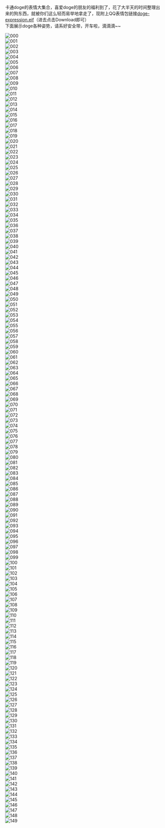 卡通doge的表情大集合，喜爱doge的朋友的福利到了，花了大半天的时间整理出来的狗东西，就被你们这么轻而易举地拿走了，现附上QQ表情包链接[doge-expression.eif][eif]（进去点击Download即可）  
下面展示doge各种姿势，请系好安全带，开车啦，滴滴滴~~   

![000][000]  
![001][001]  
![002][002]  
![003][003]  
![004][004]  
![005][005]  
![006][006]  
![007][007]  
![008][008]  
![009][009]  
![010][010]  
![011][011]  
![012][012]  
![013][013]  
![014][014]  
![015][015]  
![016][016]  
![017][017]  
![018][018]  
![019][019]  
![020][020]  
![021][021]  
![022][022]  
![023][023]  
![024][024]  
![025][025]  
![026][026]  
![027][027]  
![028][028]  
![029][029]  
![030][030]  
![031][031]  
![032][032]  
![033][033]  
![034][034]  
![035][035]  
![036][036]  
![037][037]  
![038][038]  
![039][039]  
![040][040]  
![041][041]  
![042][042]  
![043][043]  
![044][044]  
![045][045]  
![046][046]  
![047][047]  
![048][048]  
![049][049]  
![050][050]  
![051][051]  
![052][052]  
![053][053]  
![054][054]  
![055][055]  
![056][056]  
![057][057]  
![058][058]  
![059][059]  
![060][060]  
![061][061]  
![062][062]  
![063][063]  
![064][064]  
![065][065]  
![066][066]  
![067][067]  
![068][068]  
![069][069]  
![070][070]  
![071][071]  
![072][072]  
![073][073]  
![074][074]  
![075][075]  
![076][076]  
![077][077]  
![078][078]  
![079][079]  
![080][080]  
![081][081]  
![082][082]  
![083][083]  
![084][084]  
![085][085]  
![086][086]  
![087][087]  
![088][088]  
![089][089]  
![090][090]  
![091][091]  
![092][092]  
![093][093]  
![094][094]  
![095][095]  
![096][096]  
![097][097]  
![098][098]  
![099][099]  
![100][100]  
![101][101]  
![102][102]  
![103][103]  
![104][104]  
![105][105]  
![106][106]  
![107][107]  
![108][108]  
![109][109]  
![110][110]  
![111][111]  
![112][112]  
![113][113]  
![114][114]  
![115][115]  
![116][116]  
![117][117]  
![118][118]  
![119][119]  
![120][120]  
![121][121]  
![122][122]  
![123][123]  
![124][124]  
![125][125]  
![126][126]  
![127][127]  
![128][128]  
![129][129]  
![130][130]  
![131][131]  
![132][132]  
![133][133]  
![134][134]  
![135][135]  
![136][136]  
![137][137]  
![138][138]  
![139][139]  
![140][140]  
![141][141]  
![142][142]  
![143][143]  
![144][144]  
![145][145]  
![146][146]  
![147][147]  
![148][148]  
![149][149]  

[000]: https://github.com/Blankj/doge-expression/blob/master/expression/000.gif
[001]: https://github.com/Blankj/doge-expression/blob/master/expression/001.gif
[002]: https://github.com/Blankj/doge-expression/blob/master/expression/002.gif
[003]: https://github.com/Blankj/doge-expression/blob/master/expression/003.gif
[004]: https://github.com/Blankj/doge-expression/blob/master/expression/004.gif
[005]: https://github.com/Blankj/doge-expression/blob/master/expression/005.gif
[006]: https://github.com/Blankj/doge-expression/blob/master/expression/006.gif
[007]: https://github.com/Blankj/doge-expression/blob/master/expression/007.gif
[008]: https://github.com/Blankj/doge-expression/blob/master/expression/008.gif
[009]: https://github.com/Blankj/doge-expression/blob/master/expression/009.gif
[010]: https://github.com/Blankj/doge-expression/blob/master/expression/010.gif
[011]: https://github.com/Blankj/doge-expression/blob/master/expression/011.gif
[012]: https://github.com/Blankj/doge-expression/blob/master/expression/012.gif
[013]: https://github.com/Blankj/doge-expression/blob/master/expression/013.gif
[014]: https://github.com/Blankj/doge-expression/blob/master/expression/014.gif
[015]: https://github.com/Blankj/doge-expression/blob/master/expression/015.gif
[016]: https://github.com/Blankj/doge-expression/blob/master/expression/016.gif
[017]: https://github.com/Blankj/doge-expression/blob/master/expression/017.gif
[018]: https://github.com/Blankj/doge-expression/blob/master/expression/018.gif
[019]: https://github.com/Blankj/doge-expression/blob/master/expression/019.gif
[020]: https://github.com/Blankj/doge-expression/blob/master/expression/020.gif
[021]: https://github.com/Blankj/doge-expression/blob/master/expression/021.gif
[022]: https://github.com/Blankj/doge-expression/blob/master/expression/022.gif
[023]: https://github.com/Blankj/doge-expression/blob/master/expression/023.gif
[024]: https://github.com/Blankj/doge-expression/blob/master/expression/024.gif
[025]: https://github.com/Blankj/doge-expression/blob/master/expression/025.gif
[026]: https://github.com/Blankj/doge-expression/blob/master/expression/026.gif
[027]: https://github.com/Blankj/doge-expression/blob/master/expression/027.gif
[028]: https://github.com/Blankj/doge-expression/blob/master/expression/028.gif
[029]: https://github.com/Blankj/doge-expression/blob/master/expression/029.gif
[030]: https://github.com/Blankj/doge-expression/blob/master/expression/030.gif
[031]: https://github.com/Blankj/doge-expression/blob/master/expression/031.gif
[032]: https://github.com/Blankj/doge-expression/blob/master/expression/032.gif
[033]: https://github.com/Blankj/doge-expression/blob/master/expression/033.gif
[034]: https://github.com/Blankj/doge-expression/blob/master/expression/034.gif
[035]: https://github.com/Blankj/doge-expression/blob/master/expression/035.gif
[036]: https://github.com/Blankj/doge-expression/blob/master/expression/036.gif
[037]: https://github.com/Blankj/doge-expression/blob/master/expression/037.gif
[038]: https://github.com/Blankj/doge-expression/blob/master/expression/038.gif
[039]: https://github.com/Blankj/doge-expression/blob/master/expression/039.gif
[040]: https://github.com/Blankj/doge-expression/blob/master/expression/040.gif
[041]: https://github.com/Blankj/doge-expression/blob/master/expression/041.gif
[042]: https://github.com/Blankj/doge-expression/blob/master/expression/042.gif
[043]: https://github.com/Blankj/doge-expression/blob/master/expression/043.jpg
[044]: https://github.com/Blankj/doge-expression/blob/master/expression/044.jpg
[045]: https://github.com/Blankj/doge-expression/blob/master/expression/045.jpg
[046]: https://github.com/Blankj/doge-expression/blob/master/expression/046.jpg
[047]: https://github.com/Blankj/doge-expression/blob/master/expression/047.jpg
[048]: https://github.com/Blankj/doge-expression/blob/master/expression/048.jpg
[049]: https://github.com/Blankj/doge-expression/blob/master/expression/049.jpg
[050]: https://github.com/Blankj/doge-expression/blob/master/expression/050.gif
[051]: https://github.com/Blankj/doge-expression/blob/master/expression/051.jpg
[052]: https://github.com/Blankj/doge-expression/blob/master/expression/052.gif
[053]: https://github.com/Blankj/doge-expression/blob/master/expression/053.gif
[054]: https://github.com/Blankj/doge-expression/blob/master/expression/054.gif
[055]: https://github.com/Blankj/doge-expression/blob/master/expression/055.jpg
[056]: https://github.com/Blankj/doge-expression/blob/master/expression/056.jpg
[057]: https://github.com/Blankj/doge-expression/blob/master/expression/057.jpg
[058]: https://github.com/Blankj/doge-expression/blob/master/expression/058.gif
[059]: https://github.com/Blankj/doge-expression/blob/master/expression/059.gif
[060]: https://github.com/Blankj/doge-expression/blob/master/expression/060.gif
[061]: https://github.com/Blankj/doge-expression/blob/master/expression/061.jpg
[062]: https://github.com/Blankj/doge-expression/blob/master/expression/062.gif
[063]: https://github.com/Blankj/doge-expression/blob/master/expression/063.jpg
[064]: https://github.com/Blankj/doge-expression/blob/master/expression/064.jpg
[065]: https://github.com/Blankj/doge-expression/blob/master/expression/065.jpg
[066]: https://github.com/Blankj/doge-expression/blob/master/expression/066.jpg
[067]: https://github.com/Blankj/doge-expression/blob/master/expression/067.gif
[068]: https://github.com/Blankj/doge-expression/blob/master/expression/068.jpg
[069]: https://github.com/Blankj/doge-expression/blob/master/expression/069.jpg
[070]: https://github.com/Blankj/doge-expression/blob/master/expression/070.jpg
[071]: https://github.com/Blankj/doge-expression/blob/master/expression/071.gif
[072]: https://github.com/Blankj/doge-expression/blob/master/expression/072.jpg
[073]: https://github.com/Blankj/doge-expression/blob/master/expression/073.jpg
[074]: https://github.com/Blankj/doge-expression/blob/master/expression/074.jpg
[075]: https://github.com/Blankj/doge-expression/blob/master/expression/075.jpg
[076]: https://github.com/Blankj/doge-expression/blob/master/expression/076.png
[077]: https://github.com/Blankj/doge-expression/blob/master/expression/077.jpg
[078]: https://github.com/Blankj/doge-expression/blob/master/expression/078.jpg
[079]: https://github.com/Blankj/doge-expression/blob/master/expression/079.jpg
[080]: https://github.com/Blankj/doge-expression/blob/master/expression/080.jpg
[081]: https://github.com/Blankj/doge-expression/blob/master/expression/081.jpg
[082]: https://github.com/Blankj/doge-expression/blob/master/expression/082.jpg
[083]: https://github.com/Blankj/doge-expression/blob/master/expression/083.jpg
[084]: https://github.com/Blankj/doge-expression/blob/master/expression/084.jpg
[085]: https://github.com/Blankj/doge-expression/blob/master/expression/085.jpg
[086]: https://github.com/Blankj/doge-expression/blob/master/expression/086.jpg
[087]: https://github.com/Blankj/doge-expression/blob/master/expression/087.gif
[088]: https://github.com/Blankj/doge-expression/blob/master/expression/088.jpg
[089]: https://github.com/Blankj/doge-expression/blob/master/expression/089.gif
[090]: https://github.com/Blankj/doge-expression/blob/master/expression/090.jpg
[091]: https://github.com/Blankj/doge-expression/blob/master/expression/091.jpg
[092]: https://github.com/Blankj/doge-expression/blob/master/expression/092.jpg
[093]: https://github.com/Blankj/doge-expression/blob/master/expression/093.jpg
[094]: https://github.com/Blankj/doge-expression/blob/master/expression/094.jpg
[095]: https://github.com/Blankj/doge-expression/blob/master/expression/095.jpg
[096]: https://github.com/Blankj/doge-expression/blob/master/expression/096.jpg
[097]: https://github.com/Blankj/doge-expression/blob/master/expression/097.jpg
[098]: https://github.com/Blankj/doge-expression/blob/master/expression/098.jpg
[099]: https://github.com/Blankj/doge-expression/blob/master/expression/099.jpg
[100]: https://github.com/Blankj/doge-expression/blob/master/expression/100.jpg
[101]: https://github.com/Blankj/doge-expression/blob/master/expression/101.gif
[102]: https://github.com/Blankj/doge-expression/blob/master/expression/102.jpg
[103]: https://github.com/Blankj/doge-expression/blob/master/expression/103.jpg
[104]: https://github.com/Blankj/doge-expression/blob/master/expression/104.jpg
[105]: https://github.com/Blankj/doge-expression/blob/master/expression/105.jpg
[106]: https://github.com/Blankj/doge-expression/blob/master/expression/106.jpg
[107]: https://github.com/Blankj/doge-expression/blob/master/expression/107.jpg
[108]: https://github.com/Blankj/doge-expression/blob/master/expression/108.jpg
[109]: https://github.com/Blankj/doge-expression/blob/master/expression/109.jpg
[110]: https://github.com/Blankj/doge-expression/blob/master/expression/110.jpg
[111]: https://github.com/Blankj/doge-expression/blob/master/expression/111.jpg
[112]: https://github.com/Blankj/doge-expression/blob/master/expression/112.jpg
[113]: https://github.com/Blankj/doge-expression/blob/master/expression/113.jpg
[114]: https://github.com/Blankj/doge-expression/blob/master/expression/114.jpg
[115]: https://github.com/Blankj/doge-expression/blob/master/expression/115.gif
[116]: https://github.com/Blankj/doge-expression/blob/master/expression/116.gif
[117]: https://github.com/Blankj/doge-expression/blob/master/expression/117.jpg
[118]: https://github.com/Blankj/doge-expression/blob/master/expression/118.jpg
[119]: https://github.com/Blankj/doge-expression/blob/master/expression/119.jpg
[120]: https://github.com/Blankj/doge-expression/blob/master/expression/120.jpg
[121]: https://github.com/Blankj/doge-expression/blob/master/expression/121.jpg
[122]: https://github.com/Blankj/doge-expression/blob/master/expression/122.jpg
[123]: https://github.com/Blankj/doge-expression/blob/master/expression/123.jpg
[124]: https://github.com/Blankj/doge-expression/blob/master/expression/124.jpg
[125]: https://github.com/Blankj/doge-expression/blob/master/expression/125.gif
[126]: https://github.com/Blankj/doge-expression/blob/master/expression/126.gif
[127]: https://github.com/Blankj/doge-expression/blob/master/expression/127.jpg
[128]: https://github.com/Blankj/doge-expression/blob/master/expression/128.jpg
[129]: https://github.com/Blankj/doge-expression/blob/master/expression/129.jpg
[130]: https://github.com/Blankj/doge-expression/blob/master/expression/130.jpg
[131]: https://github.com/Blankj/doge-expression/blob/master/expression/131.jpg
[132]: https://github.com/Blankj/doge-expression/blob/master/expression/132.jpg
[133]: https://github.com/Blankj/doge-expression/blob/master/expression/133.gif
[134]: https://github.com/Blankj/doge-expression/blob/master/expression/134.gif
[135]: https://github.com/Blankj/doge-expression/blob/master/expression/135.gif
[136]: https://github.com/Blankj/doge-expression/blob/master/expression/136.gif
[137]: https://github.com/Blankj/doge-expression/blob/master/expression/137.jpg
[138]: https://github.com/Blankj/doge-expression/blob/master/expression/138.gif
[139]: https://github.com/Blankj/doge-expression/blob/master/expression/139.gif
[140]: https://github.com/Blankj/doge-expression/blob/master/expression/140.gif
[141]: https://github.com/Blankj/doge-expression/blob/master/expression/141.gif
[142]: https://github.com/Blankj/doge-expression/blob/master/expression/142.gif
[143]: https://github.com/Blankj/doge-expression/blob/master/expression/143.gif
[144]: https://github.com/Blankj/doge-expression/blob/master/expression/144.gif
[145]: https://github.com/Blankj/doge-expression/blob/master/expression/145.jpg
[146]: https://github.com/Blankj/doge-expression/blob/master/expression/146.jpg
[147]: https://github.com/Blankj/doge-expression/blob/master/expression/147.jpg
[148]: https://github.com/Blankj/doge-expression/blob/master/expression/148.jpg
[149]: https://github.com/Blankj/doge-expression/blob/master/expression/149.gif
[eif]: https://github.com/Blankj/doge-expression/blob/master/doge-expression.eif
